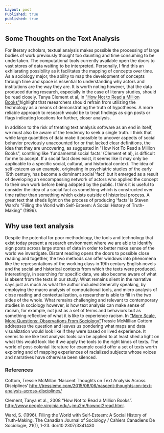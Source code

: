 ```yaml
---
Layout: post
Published: true
published: true
---
```



## Some Thoughts on the Text Analysis

For literary scholars, textual analysis makes possible the processing of large bodies of work previously thought too daunting and time consuming to be undertaken. The computational tools currently available open the doors to vast stores of data waiting to be interpreted. Personally, I find this an exhilarating possibility as it facilitates the mapping of concepts over time. As a sociology major, the ability to map the development of concepts through time and space is essential to understanding why actors and institutions are the way they are. It is worth noting however, that the data produced during research, especially in the case of literary studies, should be read closely. Tanya Clement et al, in ["How Not to Read a Million Books"](http://www.people.virginia.edu/~jmu2m/hownot2read.html.)highlight that researchers should refrain from utilizing the technology as a means of demonstrating the truth of hypotheses. A more reliable approach to research would be to treat findings as sign posts or flags indicating locations for further, closer analysis. 

In addition to the risk of treating text analysis software as an end in itself, we must also be aware of the tendency to seek a single truth. I think that while large quantities of data make it possible to uncover aspects of social behavior previously unaccounted for or that lacked clear definitions, the idea that they are uncovering, as suggested in "How Not To Read a Million Books", somthing like 'fundamental social facts' (Clement et al), is difficult for me to accept. If a social fact does exist, it seems like it may only be applicable to a specific social, cultural, and historical context. The idea of self-esteem as an example, originating in psychiatric studies of the early 19th century, has become a dominant social 'fact' but it emerged as a result of developing an encompassing network of actors who applied the concept to their own work before being adopted by the public. I think it is useful to consider the idea of a social fact as something which is constructed over time rather than something which exists outside of historical process. A great text that sheds light on the process of producing 'facts' is Steven Ward's "Filling the World with Self-Esteem: A Social History of Truth-Making" (1996).

## Why use text analysis 

Despite the potential for poor methodology, the tools and technology that exist today present a research environment where we are able to identify sign posts across large stores of data in order to better make sense of the world we investigate. Distant reading opens the doors to possible close reading and together, the two methods can offer windows into phenomena like the representations of the working class in 19th century English novels and the social and historical contexts from which the texts were produced. Interestingly, in searching for specific data, we also become aware of what is absent from the texts in our study. What remains silent in the narrative says just as much as what the author included.Generally speaking, by employing the macro analysis of computational tools, and micro analysis of close reading and contextualization, a researcher is able to fill in the two sides of the whole. What remains challenging and relevant to contemporary studies in sociology however, is how text analysis can make sense of racism, for example, not just as a set of terms and behaviors but as something reflective of what it is like to experience racism. In [“More Scale, More Questions: Observations From Sociology”](http://tressiemc.com/2015/08/06/nascent-thoughts-on-text-analysis-across-disciplines/)Tressie McMillian Cottom addresses the question and leaves us pondering what maps and data visualization would look like if they were based on lived experience. It seems to me like text analysis tools can be applied to at least shed a light on what this would look like if we apply the tools to the right kinds of texts. The world of post-colonial literature for example could offer a set of texts worth exploring and of mapping experiences of racialized subjects whose voices and narratives have otherwise been silenced.

### References

Cottom, Tressie McMillan ‘Nascent Thoughts on Text Analysis Across Disciplines’ http://tressiemc.com/2015/08/06/nascent-thoughts-on-text-analysis-across-disciplines/

Clement, Tanya et al., 2008 “How Not to Read a Million Books”. http://www.people.virginia.edu/~jmu2m/hownot2read.html.

Ward, S. (1996). Filling the World with Self-Esteem: A Social History of Truth-Making. The Canadian Journal of Sociology / Cahiers Canadiens De Sociologie, 21(1), 1-23. doi:10.2307/3341430

